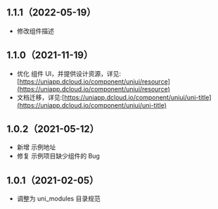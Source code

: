 ## 1.1.1（2022-05-19）

- 修改组件描述

## 1.1.0（2021-11-19）

- 优化 组件 UI，并提供设计资源，详见:[https://uniapp.dcloud.io/component/uniui/resource](https://uniapp.dcloud.io/component/uniui/resource)
- 文档迁移，详见:[https://uniapp.dcloud.io/component/uniui/uni-title](https://uniapp.dcloud.io/component/uniui/uni-title)

## 1.0.2（2021-05-12）

- 新增 示例地址
- 修复 示例项目缺少组件的 Bug

## 1.0.1（2021-02-05）

- 调整为 uni_modules 目录规范
